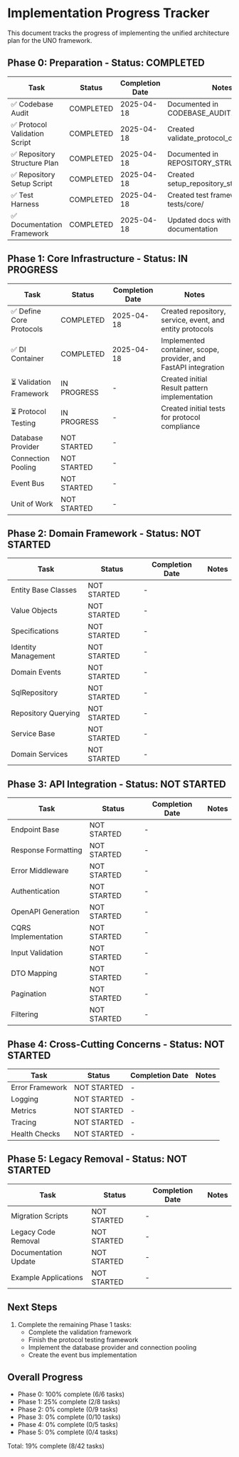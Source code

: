 # Implementation Progress Tracker

This document tracks the progress of implementing the unified architecture plan for the UNO framework.

## Phase 0: Preparation - Status: COMPLETED

| Task | Status | Completion Date | Notes |
|------|--------|-----------------|-------|
| ✅ Codebase Audit | COMPLETED | 2025-04-18 | Documented in CODEBASE_AUDIT.md |
| ✅ Protocol Validation Script | COMPLETED | 2025-04-18 | Created validate_protocol_compliance.py |
| ✅ Repository Structure Plan | COMPLETED | 2025-04-18 | Documented in REPOSITORY_STRUCTURE.md |
| ✅ Repository Setup Script | COMPLETED | 2025-04-18 | Created setup_repository_structure.py |
| ✅ Test Harness | COMPLETED | 2025-04-18 | Created test framework in tests/core/ |
| ✅ Documentation Framework | COMPLETED | 2025-04-18 | Updated docs with architecture documentation |

## Phase 1: Core Infrastructure - Status: IN PROGRESS

| Task | Status | Completion Date | Notes |
|------|--------|-----------------|-------|
| ✅ Define Core Protocols | COMPLETED | 2025-04-18 | Created repository, service, event, and entity protocols |
| ✅ DI Container | COMPLETED | 2025-04-18 | Implemented container, scope, provider, and FastAPI integration |
| ⏳ Validation Framework | IN PROGRESS | - | Created initial Result pattern implementation |
| ⏳ Protocol Testing | IN PROGRESS | - | Created initial tests for protocol compliance |
| Database Provider | NOT STARTED | - | |
| Connection Pooling | NOT STARTED | - | |
| Event Bus | NOT STARTED | - | |
| Unit of Work | NOT STARTED | - | |

## Phase 2: Domain Framework - Status: NOT STARTED

| Task | Status | Completion Date | Notes |
|------|--------|-----------------|-------|
| Entity Base Classes | NOT STARTED | - | |
| Value Objects | NOT STARTED | - | |
| Specifications | NOT STARTED | - | |
| Identity Management | NOT STARTED | - | |
| Domain Events | NOT STARTED | - | |
| SqlRepository | NOT STARTED | - | |
| Repository Querying | NOT STARTED | - | |
| Service Base | NOT STARTED | - | |
| Domain Services | NOT STARTED | - | |

## Phase 3: API Integration - Status: NOT STARTED

| Task | Status | Completion Date | Notes |
|------|--------|-----------------|-------|
| Endpoint Base | NOT STARTED | - | |
| Response Formatting | NOT STARTED | - | |
| Error Middleware | NOT STARTED | - | |
| Authentication | NOT STARTED | - | |
| OpenAPI Generation | NOT STARTED | - | |
| CQRS Implementation | NOT STARTED | - | |
| Input Validation | NOT STARTED | - | |
| DTO Mapping | NOT STARTED | - | |
| Pagination | NOT STARTED | - | |
| Filtering | NOT STARTED | - | |

## Phase 4: Cross-Cutting Concerns - Status: NOT STARTED

| Task | Status | Completion Date | Notes |
|------|--------|-----------------|-------|
| Error Framework | NOT STARTED | - | |
| Logging | NOT STARTED | - | |
| Metrics | NOT STARTED | - | |
| Tracing | NOT STARTED | - | |
| Health Checks | NOT STARTED | - | |

## Phase 5: Legacy Removal - Status: NOT STARTED

| Task | Status | Completion Date | Notes |
|------|--------|-----------------|-------|
| Migration Scripts | NOT STARTED | - | |
| Legacy Code Removal | NOT STARTED | - | |
| Documentation Update | NOT STARTED | - | |
| Example Applications | NOT STARTED | - | |

## Next Steps

1. Complete the remaining Phase 1 tasks:
   - Complete the validation framework
   - Finish the protocol testing framework
   - Implement the database provider and connection pooling
   - Create the event bus implementation

## Overall Progress

- Phase 0: 100% complete (6/6 tasks)
- Phase 1: 25% complete (2/8 tasks)
- Phase 2: 0% complete (0/9 tasks)
- Phase 3: 0% complete (0/10 tasks)
- Phase 4: 0% complete (0/5 tasks)
- Phase 5: 0% complete (0/4 tasks)

Total: 19% complete (8/42 tasks)